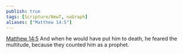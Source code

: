 ```yaml
---
publish: true
tags: [Scripture/NewT, noGraph]
aliases: ["Matthew 14:5"]
---
```

[Matthew 14:5](https://churchofjesuschrist.org/study/scriptures/nt/matt/14?lang=eng&id=p5#p5) And when he would have put him to death, he feared the multitude, because they counted him as a prophet.
